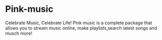 # Pink-music
Celebrate Music, Celebrate Life!
Pink music is a complete package that allows you to stream music online, make playlists,search latest songs and musch more!
